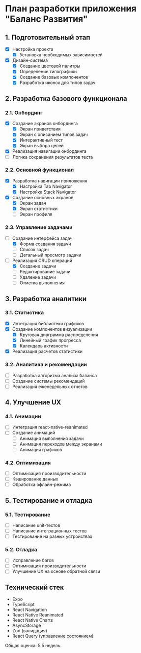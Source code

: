# План разработки приложения "Баланс Развития"

## 1. Подготовительный этап
- [x] Настройка проекта
  - [x] Установка необходимых зависимостей

- [x] Дизайн-система
  - [x] Создание цветовой палитры
  - [x] Определение типографики
  - [x] Создание базовых компонентов
  - [x] Разработка иконок для типов задач

## 2. Разработка базового функционала

### 2.1. Онбординг
- [x] Создание экранов онбординга
  - [x] Экран приветствия
  - [x] Экран с описанием типов задач
  - [x] Интерактивный тест
  - [x] Экран выбора целей
- [x] Реализация навигации онбординга
- [ ] Логика сохранения результатов теста

### 2.2. Основной функционал
- [x] Разработка навигации приложения
  - [x] Настройка Tab Navigator
  - [x] Настройка Stack Navigator
- [x] Создание основных экранов
  - [x] Экран задач
  - [x] Экран статистики
  - [ ] Экран профиля

### 2.3. Управление задачами
- [ ] Создание интерфейса задач
  - [x] Форма создания задачи
  - [ ] Список задач
  - [ ] Детальный просмотр задачи
- [ ] Реализация CRUD операций
  - [x] Создание задачи
  - [ ] Редактирование задачи
  - [ ] Удаление задачи
  - [ ] Отметка выполнения

## 3. Разработка аналитики

### 3.1. Статистика
- [x] Интеграция библиотеки графиков
- [x] Создание компонентов визуализации
  - [x] Круговая диаграмма распределения
  - [x] Линейный график прогресса
  - [x] Календарь активности
- [x] Реализация расчетов статистики

### 3.2. Аналитика и рекомендации
- [ ] Разработка алгоритма анализа баланса
- [ ] Создание системы рекомендаций
- [ ] Реализация еженедельных отчетов

## 4. Улучшение UX

### 4.1. Анимации
- [ ] Интеграция react-native-reanimated
- [ ] Создание анимаций
  - [ ] Анимация выполнения задачи
  - [ ] Анимация переходов между экранами
  - [ ] Анимация графиков

### 4.2. Оптимизация
- [ ] Оптимизация производительности
- [ ] Кэширование данных
- [ ] Обработка офлайн-режима

## 5. Тестирование и отладка

### 5.1. Тестирование
- [ ] Написание unit-тестов
- [ ] Написание интеграционных тестов
- [ ] Тестирование на разных устройствах

### 5.2. Отладка
- [ ] Исправление багов
- [ ] Оптимизация производительности
- [ ] Улучшение UX на основе обратной связи

## Технический стек
- Expo
- TypeScript
- React Navigation
- React Native Reanimated
- React Native Charts
- AsyncStorage
- Zod (валидация)
- React Query (управление состоянием)

Общая оценка: 5.5 недель 